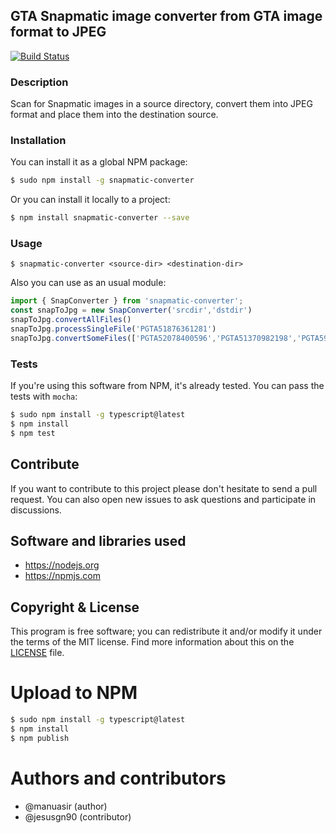 ## GTA Snapmatic image converter from GTA image format to JPEG

[![Build Status](https://travis-ci.org/manuasir/snapmatic-converter.svg?branch=master)](https://travis-ci.org/manuasir/snapmatic-converter)

### Description

Scan for Snapmatic images in a source directory, convert them into JPEG format and place them into the destination source.

### Installation

You can install it as a global NPM package:

```sh
$ sudo npm install -g snapmatic-converter
```

Or you can install it locally to a project:

```sh
$ npm install snapmatic-converter --save
```

### Usage

```
$ snapmatic-converter <source-dir> <destination-dir>
```

Also you can use as an usual module:

```js
import { SnapConverter } from 'snapmatic-converter';
const snapToJpg = new SnapConverter('srcdir','dstdir')
snapToJpg.convertAllFiles()
snapToJpg.processSingleFile('PGTA51876361281')
snapToJpg.convertSomeFiles(['PGTA52078400596','PGTA51370982198','PGTA5916100621'])
```

### Tests

If you're using this software from NPM, it's already tested. You can pass the tests with `mocha`:

```sh
$ sudo npm install -g typescript@latest
$ npm install
$ npm test
```

## Contribute

If you want to contribute to this project please don't hesitate to send a pull request. You can also open new issues to ask questions and participate in discussions.

## Software and libraries used

- https://nodejs.org
- https://npmjs.com

## Copyright & License


This program is free software; you can redistribute it and/or modify it under the terms of the MIT license.
Find more information about this on the [LICENSE](LICENSE) file.

# Upload to NPM

```sh
$ sudo npm install -g typescript@latest
$ npm install
$ npm publish
```

# Authors and contributors

- @manuasir (author)
- @jesusgn90 (contributor)
